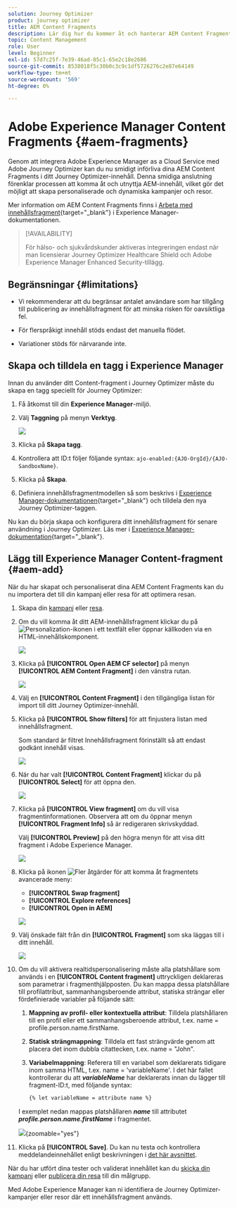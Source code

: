 ```yaml
---
solution: Journey Optimizer
product: journey optimizer
title: AEM Content Fragments
description: Lär dig hur du kommer åt och hanterar AEM Content Fragments
topic: Content Management
role: User
level: Beginner
exl-id: 57d7c25f-7e39-46ad-85c1-65e2c18e2686
source-git-commit: 8538018f5c30b0c3c9c1df5726276c2e87e64149
workflow-type: tm+mt
source-wordcount: '569'
ht-degree: 0%

---
```


# Adobe Experience Manager Content Fragments {#aem-fragments}

Genom att integrera Adobe Experience Manager as a Cloud Service med Adobe Journey Optimizer kan du nu smidigt införliva dina AEM Content Fragments i ditt Journey Optimizer-innehåll. Denna smidiga anslutning förenklar processen att komma åt och utnyttja AEM-innehåll, vilket gör det möjligt att skapa personaliserade och dynamiska kampanjer och resor.

Mer information om AEM Content Fragments finns i [Arbeta med innehållsfragment](https://experienceleague.adobe.com/sv/docs/experience-manager-cloud-service/content/sites/administering/content-fragments/overview){target="_blank"} i Experience Manager-dokumentationen.

>[!AVAILABILITY]
>
>För hälso- och sjukvårdskunder aktiveras integreringen endast när man licensierar Journey Optimizer Healthcare Shield och Adobe Experience Manager Enhanced Security-tillägg.

## Begränsningar {#limitations}

* Vi rekommenderar att du begränsar antalet användare som har tillgång till publicering av innehållsfragment för att minska risken för oavsiktliga fel.

* För flerspråkigt innehåll stöds endast det manuella flödet.

* Variationer stöds för närvarande inte.

## Skapa och tilldela en tagg i Experience Manager

Innan du använder ditt Content-fragment i Journey Optimizer måste du skapa en tagg speciellt för Journey Optimizer:

1. Få åtkomst till din **Experience Manager**-miljö.

1. Välj **Taggning** på menyn **Verktyg**.

   ![](assets/do-not-localize/aem_tag_1.png)

1. Klicka på **Skapa tagg**.

1. Kontrollera att ID:t följer följande syntax: `ajo-enabled:{AJO-OrgId}/{AJO-SandboxName}`.

1. Klicka på **Skapa**.

1. Definiera innehållsfragmentmodellen så som beskrivs i [Experience Manager-dokumentationen](https://experienceleague.adobe.com/sv/docs/experience-manager-cloud-service/content/sites/administering/content-fragments/content-fragment-models){target="_blank"} och tilldela den nya Journey Optimizer-taggen.

Nu kan du börja skapa och konfigurera ditt innehållsfragment för senare användning i Journey Optimizer. Läs mer i [Experience Manager-dokumentation](https://experienceleague.adobe.com/sv/docs/experience-manager-cloud-service/content/sites/administering/content-fragments/managing){target="_blank"}.

## Lägg till Experience Manager Content-fragment {#aem-add}

När du har skapat och personaliserat dina AEM Content Fragments kan du nu importera det till din kampanj eller resa för att optimera resan.

1. Skapa din [kampanj](../campaigns/create-campaign.md) eller [resa](../building-journeys/journey-gs.md).

1. Om du vill komma åt ditt AEM-innehållsfragment klickar du på ![Personalization-ikonen](assets/do-not-localize/Smock_PersonalizationField_18_N.svg) i ett textfält eller öppnar källkoden via en HTML-innehållskomponent.

   ![](assets/aem_campaign_2.png)

1. Klicka på **[!UICONTROL Open AEM CF selector]** på menyn **[!UICONTROL AEM Content Fragment]** i den vänstra rutan.

   ![](assets/aem_campaign_3.png)

1. Välj en **[!UICONTROL Content Fragment]** i den tillgängliga listan för import till ditt Journey Optimizer-innehåll.

1. Klicka på **[!UICONTROL Show filters]** för att finjustera listan med innehållsfragment.

   Som standard är filtret Innehållsfragment förinställt så att endast godkänt innehåll visas.

   ![](assets/aem_campaign_4.png)

1. När du har valt **[!UICONTROL Content Fragment]** klickar du på **[!UICONTROL Select]** för att öppna den.

   ![](assets/aem_campaign_5.png)

1. Klicka på **[!UICONTROL View fragment]** om du vill visa fragmentinformationen. Observera att om du öppnar menyn **[!UICONTROL Fragment Info]** så är redigeraren skrivskyddad.

   Välj **[!UICONTROL Preview]** på den högra menyn för att visa ditt fragment i Adobe Experience Manager.

   ![](assets/aem_campaign_7.png)

1. Klicka på ikonen ![Fler åtgärder](assets/do-not-localize/Smock_MoreSmallList_18_N.svg) för att komma åt fragmentets avancerade meny:

   * **[!UICONTROL Swap fragment]**
   * **[!UICONTROL Explore references]**
   * **[!UICONTROL Open in AEM]**

   ![](assets/aem_campaign_8.png)

1. Välj önskade fält från din **[!UICONTROL Fragment]** som ska läggas till i ditt innehåll.
   <!--
    Note that if you choose to copy the value, any future updates to the Content Fragment will not be reflected in your campaign or journey. However, using dynamic placeholders ensures real-time updates.-->

   ![](assets/aem_campaign_6.png)

1. Om du vill aktivera realtidspersonalisering måste alla platshållare som används i en **[!UICONTROL Content fragment]** uttryckligen deklareras som parametrar i fragmenthjälpposten. Du kan mappa dessa platshållare till profilattribut, sammanhangsberoende attribut, statiska strängar eller fördefinierade variabler på följande sätt:

   1. **Mappning av profil- eller kontextuella attribut**: Tilldela platshållaren till en profil eller ett sammanhangsberoende attribut, t.ex. name = profile.person.name.firstName.

   1. **Statisk strängmappning**: Tilldela ett fast strängvärde genom att placera det inom dubbla citattecken, t.ex. name = &quot;John&quot;.

   1. **Variabelmappning**: Referera till en variabel som deklarerats tidigare inom samma HTML, t.ex. name = &#39;variableName&#39;.
I det här fallet kontrollerar du att **_variableName_** har deklarerats innan du lägger till fragment-ID:t, med följande syntax:

      ```html
      {% let variableName = attribute name %} 
      ```

   I exemplet nedan mappas platshållaren **_name_** till attributet **_profile.person.name.firstName_** i fragmentet.

   ![](assets/aem_campaign_9.png){zoomable="yes"}


1. Klicka på **[!UICONTROL Save]**. Du kan nu testa och kontrollera meddelandeinnehållet enligt beskrivningen i [det här avsnittet](../content-management/preview.md).

När du har utfört dina tester och validerat innehållet kan du [skicka din kampanj](../campaigns/review-activate-campaign.md) eller [publicera din resa](../building-journeys/publishing-the-journey.md) till din målgrupp.

Med Adobe Experience Manager kan ni identifiera de Journey Optimizer-kampanjer eller resor där ett innehållsfragment används.
